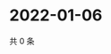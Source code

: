 # 2022-01-06

共 0 条

<!-- BEGIN WEIBO -->
<!-- 最后更新时间 Thu Jan 06 2022 15:15:14 GMT+0800 (China Standard Time) -->

<!-- END WEIBO -->
